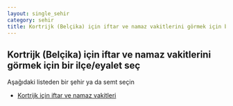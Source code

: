 ```yaml
---
layout: single_sehir
category: sehir
title: Kortrijk (Belçika) için iftar ve namaz vakitlerini görmek için bir ilçe/eyalet seç
---
```



## Kortrijk (Belçika) için iftar ve namaz vakitlerini görmek için bir ilçe/eyalet seç

Aşağıdaki listeden bir şehir ya da semt seçin


* [Kortrijk için iftar ve namaz vakitleri](/iftar.html?sehir=Kortrijk&ulke=Belçika&state=Kortrijk)
